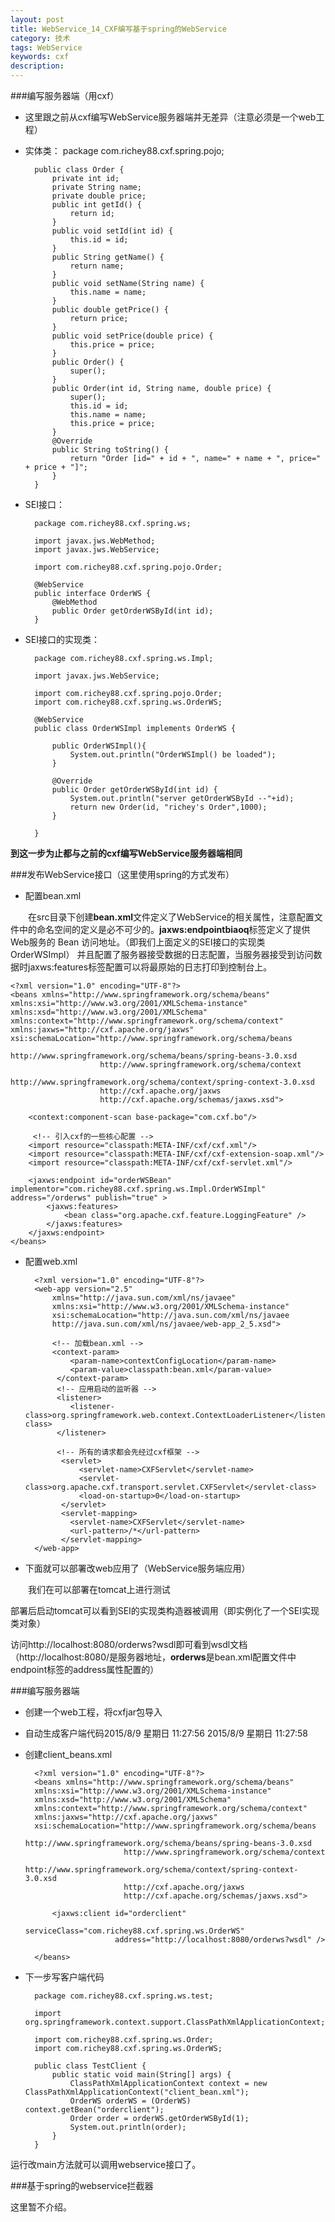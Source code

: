 ```yaml
---
layout: post
title: WebService_14_CXF编写基于spring的WebService
category: 技术
tags: WebService
keywords: cxf
description: 
---
```

###编写服务器端（用cxf）
* 这里跟之前从cxf编写WebService服务器端并无差异（注意必须是一个web工程）

* 实体类：
		package com.richey88.cxf.spring.pojo;
		
		public class Order {
			private int id;
			private String name;
			private double price;
			public int getId() {
				return id;
			}
			public void setId(int id) {
				this.id = id;
			}
			public String getName() {
				return name;
			}
			public void setName(String name) {
				this.name = name;
			}
			public double getPrice() {
				return price;
			}
			public void setPrice(double price) {
				this.price = price;
			}
			public Order() {
				super();
			}
			public Order(int id, String name, double price) {
				super();
				this.id = id;
				this.name = name;
				this.price = price;
			}
			@Override
			public String toString() {
				return "Order [id=" + id + ", name=" + name + ", price=" + price + "]";
			}
		}

* SEI接口：
	
		package com.richey88.cxf.spring.ws;
		
		import javax.jws.WebMethod;
		import javax.jws.WebService;
		
		import com.richey88.cxf.spring.pojo.Order;
		
		@WebService
		public interface OrderWS {
			@WebMethod
			public Order getOrderWSById(int id);
		}

* SEI接口的实现类：
	
		package com.richey88.cxf.spring.ws.Impl;
		
		import javax.jws.WebService;
		
		import com.richey88.cxf.spring.pojo.Order;
		import com.richey88.cxf.spring.ws.OrderWS;
		
		@WebService
		public class OrderWSImpl implements OrderWS {
		
			public OrderWSImpl(){
				System.out.println("OrderWSImpl() be loaded");
			}

			@Override
			public Order getOrderWSById(int id) {
				System.out.println("server getOrderWSById --"+id);
				return new Order(id, "richey's Order",1000);
			}
		
		}

**到这一步为止都与之前的cxf编写WebService服务器端相同**

###发布WebService接口（这里使用spring的方式发布）

* 配置bean.xml

　　在src目录下创建**bean.xml**文件定义了WebService的相关属性，注意配置文件中的命名空间的定义是必不可少的。**jaxws:endpointbiaoq**标签定义了提供Web服务的 Bean 访问地址。（即我们上面定义的SEI接口的实现类OrderWSImpl） 并且配置了服务器接受数据的日志配置，当服务器接受到访问数据时jaxws:features标签配置可以将最原始的日志打印到控制台上。


	<?xml version="1.0" encoding="UTF-8"?> 
	<beans xmlns="http://www.springframework.org/schema/beans" 
	xmlns:xsi="http://www.w3.org/2001/XMLSchema-instance" 
	xmlns:xsd="http://www.w3.org/2001/XMLSchema" 
	xmlns:context="http://www.springframework.org/schema/context" 
	xmlns:jaxws="http://cxf.apache.org/jaxws" 
	xsi:schemaLocation="http://www.springframework.org/schema/beans 
	                    http://www.springframework.org/schema/beans/spring-beans-3.0.xsd 
	                    http://www.springframework.org/schema/context 
	                    http://www.springframework.org/schema/context/spring-context-3.0.xsd 
	                    http://cxf.apache.org/jaxws  
	                    http://cxf.apache.org/schemas/jaxws.xsd">  
	 
	    <context:component-scan base-package="com.cxf.bo"/> 
	     
	     <!-- 引入cxf的一些核心配置 -->
	    <import resource="classpath:META-INF/cxf/cxf.xml"/> 
	    <import resource="classpath:META-INF/cxf/cxf-extension-soap.xml"/> 
	    <import resource="classpath:META-INF/cxf/cxf-servlet.xml"/> 
	 
	    <jaxws:endpoint id="orderWSBean" implementor="com.richey88.cxf.spring.ws.Impl.OrderWSImpl" address="/orderws" publish="true" > 
	        <jaxws:features>  
	            <bean class="org.apache.cxf.feature.LoggingFeature" />  
	        </jaxws:features>  
	    </jaxws:endpoint>  
	</beans> 

* 配置web.xml

		<?xml version="1.0" encoding="UTF-8"?> 
		<web-app version="2.5"  
		    xmlns="http://java.sun.com/xml/ns/javaee"  
		    xmlns:xsi="http://www.w3.org/2001/XMLSchema-instance"  
		    xsi:schemaLocation="http://java.sun.com/xml/ns/javaee  
		    http://java.sun.com/xml/ns/javaee/web-app_2_5.xsd"> 
		    
		    <!-- 加载bean.xml -->
		    <context-param> 
		        <param-name>contextConfigLocation</param-name> 
		        <param-value>classpath:bean.xml</param-value> 
		     </context-param> 
		     <!-- 应用启动的监听器 -->
		     <listener> 
		        <listener-class>org.springframework.web.context.ContextLoaderListener</listener-class> 
		     </listener> 
		     
		     <!-- 所有的请求都会先经过cxf框架 -->
		      <servlet>  
		          <servlet-name>CXFServlet</servlet-name>  
		          <servlet-class>org.apache.cxf.transport.servlet.CXFServlet</servlet-class>  
		          <load-on-startup>0</load-on-startup>  
		      </servlet>  
		      <servlet-mapping> 
		        <servlet-name>CXFServlet</servlet-name> 
		        <url-pattern>/*</url-pattern> 
		      </servlet-mapping> 
		</web-app> 


* 下面就可以部署改web应用了（WebService服务端应用）

　　我们在可以部署在tomcat上进行测试

部署后启动tomcat可以看到SEI的实现类构造器被调用（即实例化了一个SEI实现类对象）

访问http://localhost:8080/orderws?wsdl即可看到wsdl文档（http://localhost:8080/是服务器地址，**orderws**是bean.xml配置文件中endpoint标签的address属性配置的）

###编写服务器端

* 创建一个web工程，将cxfjar包导入
* 自动生成客户端代码2015/8/9 星期日 11:27:56 2015/8/9 星期日 11:27:58 
* 创建client_beans.xml

		<?xml version="1.0" encoding="UTF-8"?> 
		<beans xmlns="http://www.springframework.org/schema/beans" 
		xmlns:xsi="http://www.w3.org/2001/XMLSchema-instance" 
		xmlns:xsd="http://www.w3.org/2001/XMLSchema" 
		xmlns:context="http://www.springframework.org/schema/context" 
		xmlns:jaxws="http://cxf.apache.org/jaxws" 
		xsi:schemaLocation="http://www.springframework.org/schema/beans 
		                    http://www.springframework.org/schema/beans/spring-beans-3.0.xsd 
		                    http://www.springframework.org/schema/context 
		                    http://www.springframework.org/schema/context/spring-context-3.0.xsd 
		                    http://cxf.apache.org/jaxws  
		                    http://cxf.apache.org/schemas/jaxws.xsd">  
		 
		    <jaxws:client id="orderclient" 
		    			  serviceClass="com.richey88.cxf.spring.ws.OrderWS" 
		    			  address="http://localhost:8080/orderws?wsdl" />
		    
		</beans> 

* 下一步写客户端代码

		package com.richey88.cxf.spring.ws.test;
		
		import org.springframework.context.support.ClassPathXmlApplicationContext;
		
		import com.richey88.cxf.spring.ws.Order;
		import com.richey88.cxf.spring.ws.OrderWS;
		
		public class TestClient {
			public static void main(String[] args) {
				ClassPathXmlApplicationContext context = new ClassPathXmlApplicationContext("client_bean.xml");
				OrderWS orderWS = (OrderWS) context.getBean("orderclient");
				Order order = orderWS.getOrderWSById(1);
				System.out.println(order);
			}
		}

运行改main方法就可以调用webservice接口了。

###基于spring的webservice拦截器

这里暂不介绍。

